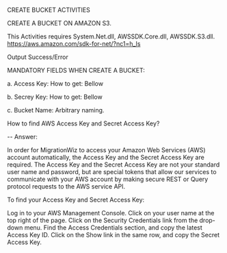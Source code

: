 CREATE BUCKET ACTIVITIES

CREATE A BUCKET ON AMAZON S3.

This Activities requires System.Net.dll, AWSSDK.Core.dll, AWSSDK.S3.dll. https://aws.amazon.com/sdk-for-net/?nc1=h_ls

Output Success/Error

MANDATORY FIELDS WHEN CREATE A BUCKET:

a. Access Key: How to get: Bellow 

b. Secrey Key: How to get: Bellow 

c. Bucket Name: Arbitrary naming.

How to find AWS Access Key and Secret Access Key?

-- Answer:

In order for MigrationWiz to access your Amazon Web Services (AWS) account automatically, the Access Key and the Secret Access Key are required. The Access Key and the Secret Access Key are not your standard user name and password, but are special tokens that allow our services to communicate with your AWS account by making secure REST or Query protocol requests to the AWS service API.

To find your Access Key and Secret Access Key:

Log in to your AWS Management Console.
Click on your user name at the top right of the page.
Click on the Security Credentials link from the drop-down menu.
Find the Access Credentials section, and copy the latest Access Key ID.
Click on the Show link in the same row, and copy the Secret Access Key.
